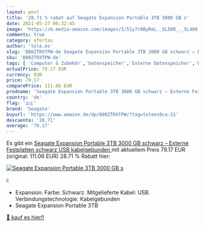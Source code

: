 ```yaml
---
layout: post
title: '28.71 % rabat auf Seagate Expansion Portable 3TB 3000 GB s'
date: 2021-05-27 06:32:45
image: 'https://m.media-amazon.com/images/I/51y7r8ByReL._SL500_._SL400_.jpg'
comments: true
category: ofertas
author: 'tole.es'
slug: 'B00ZTRXTPW-de Seagate Expansion Portable 3TB 3000 GB schwarz – Externe...'
sku: 'B00ZTRXTPW-de'
tags: [ 'Computer & Zubehör','Datenspeicher','Externe Datenspeicher','Externe Festplatten','seagate', ]
actualPrice: 79.17 EUR
currency: EUR
price: 79.17
comparePrice: 111.06 EUR
prodname: 'Seagate Expansion Portable 3TB 3000 GB schwarz – Externe Festplatten  schwarz  USB  kabelgebunden '
country: 'de'
flag: '🇩🇪'
brand: 'Seagate'
buyurl: 'https://www.amazon.de/dp/B00ZTRXTPW/?tag=tolees0ca-21'
descuento: '28.71'
average: '79.17'
---
```


Es gibt ein [Seagate Expansion Portable 3TB 3000 GB schwarz – Externe Festplatten  schwarz  USB  kabelgebunden ](https://www.amazon.de/dp/B00ZTRXTPW/?tag=tolees0ca-21) mit aktuellem Preis 79.17 EUR (original: 111.06 EUR) 28.71 % Rabatt hier:

[![Seagate Expansion Portable 3TB 3000 GB s](https://m.media-amazon.com/images/I/51y7r8ByReL._SL500_._SL400_.jpg)](https://www.amazon.de/dp/B00ZTRXTPW/?tag=tolees0ca-21)

ℹ️:

- Expansion. Farbe: Schwarz. Mitgelieferte Kabel: USB. Verbindungstechnologie: Kabelgebunden
- Seagate Expansion Portable 3TB

[🛒 kauf es hier!!](https://www.amazon.de/dp/B00ZTRXTPW/?tag=tolees0ca-21)
